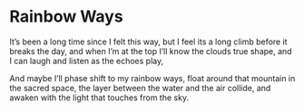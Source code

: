 # Rainbow Ways

It’s been a long time since I felt this way, 
but I feel its a long climb before it breaks the day,
and when I’m at the top I’ll know the clouds true shape, 
and I can laugh and listen as the echoes play,

 
And maybe I’ll phase shift to my rainbow ways, float around that mountain in the sacred space, 
the layer between the water and the air collide, 
and awaken with the light that touches from the sky.
<!--stackedit_data:
eyJoaXN0b3J5IjpbMTc2MjEyNzgzOCwxNDQ1MTYzNTgyLDE1Mj
k5ODQ0MzEsLTE2MDI0MzgxMjFdfQ==
-->
